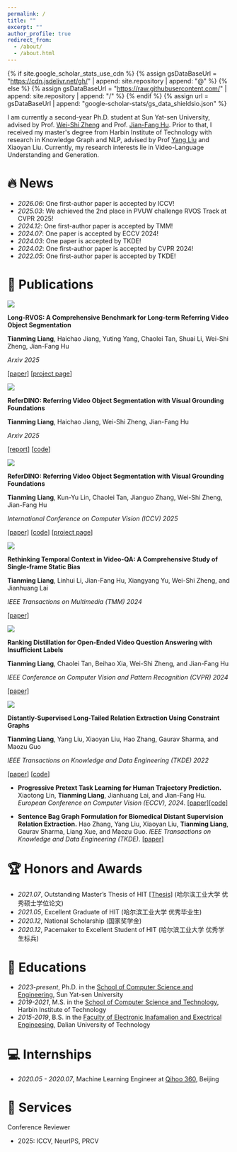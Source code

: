 ```yaml
---
permalink: /
title: ""
excerpt: ""
author_profile: true
redirect_from: 
  - /about/
  - /about.html
---
```


{% if site.google_scholar_stats_use_cdn %}
{% assign gsDataBaseUrl = "https://cdn.jsdelivr.net/gh/" | append: site.repository | append: "@" %}
{% else %}
{% assign gsDataBaseUrl = "https://raw.githubusercontent.com/" | append: site.repository | append: "/" %}
{% endif %}
{% assign url = gsDataBaseUrl | append: "google-scholar-stats/gs_data_shieldsio.json" %}

<span class='anchor' id='about-me'></span>
I am currently a second-year Ph.D. student at Sun Yat-sen University, advised by Prof. [Wei-Shi Zheng](https://www.isee-ai.cn/~zhwshi) and Prof. [Jian-Fang Hu](https://isee-ai.cn/~hujianfang).
Prior to that, I received my master's degree from Harbin Institute of Technology with research in Knowledge Graph and NLP, advised by Prof [Yang Liu](https://homepage.hit.edu.cn/liuyang) and Xiaoyan Liu.
Currently, my research interests lie in Video-Language Understanding and Generation.

# 🔥 News
- *2026.06*: One first-author paper is accepted by ICCV! 
- *2025.03*: We achieved the 2nd place in PVUW challenge RVOS Track at CVPR 2025!
- *2024.12*: One first-author paper is accepted by TMM!
- *2024.07*: One paper is accepted by ECCV 2024!
- *2024.03*: One paper is accepted by TKDE!
- *2024.02*: One first-author paper is accepted by CVPR 2024!
- *2022.05*: One first-author paper is accepted by TKDE!

# 📝 Publications 
<div class='paper-box'><div class='paper-box-image'><div><img src='images/long_rvos.png'></div></div>
<div class='paper-box-text' markdown="1">

**Long-RVOS: A Comprehensive Benchmark for Long-term Referring Video Object Segmentation**

**Tianming Liang**, Haichao Jiang, Yuting Yang, Chaolei Tan, Shuai Li, Wei-Shi Zheng, Jian-Fang Hu

*Arxiv 2025*

[[paper]](https://arxiv.org/abs/2505.12702)  [[project page](https://isee-laboratory.github.io/Long-RVOS)]
</div>
</div>

<div class='paper-box'><div class='paper-box-image'><div><img src='images/referdino-plus.png'></div></div>
<div class='paper-box-text' markdown="1">

**ReferDINO: Referring Video Object Segmentation with Visual Grounding Foundations**

**Tianming Liang**, Haichao Jiang, Wei-Shi Zheng, Jian-Fang Hu

*Arxiv 2025*

[[report]](https://arxiv.org/pdf/2503.23509)  [[code](https://github.com/iSEE-Laboratory/ReferDINO-Plus)]
</div>
</div>


<div class='paper-box'><div class='paper-box-image'><div><img src='images/REFERDINO.png'></div></div>
<div class='paper-box-text' markdown="1">

**ReferDINO: Referring Video Object Segmentation with Visual Grounding Foundations**

**Tianming Liang**, Kun-Yu Lin, Chaolei Tan, Jianguo Zhang, Wei-Shi Zheng, Jian-Fang Hu

*International Conference on Computer Vision (ICCV) 2025*

[[paper]](https://arxiv.org/pdf/2501.14607) [[code](https://github.com/iSEE-Laboratory/ReferDINO)] [[project page](https://isee-laboratory.github.io/ReferDINO)]
</div>
</div>

<div class='paper-box'><div class='paper-box-image'><div><img src='images/BIAS.png'></div></div>
<div class='paper-box-text' markdown="1">

**Rethinking Temporal Context in Video-QA: A Comprehensive Study of Single-frame Static Bias**

**Tianming Liang**, Linhui Li, Jian-Fang Hu, Xiangyang Yu, Wei-Shi Zheng, and Jianhuang Lai

*IEEE Transactions on Multimedia (TMM) 2024* 

[[paper]](https://ieeexplore.ieee.org/document/10891555)
</div>
</div>

<div class='paper-box'><div class='paper-box-image'><div><img src='images/RADI.png'></div></div>
<div class='paper-box-text' markdown="1">

**Ranking Distillation for Open-Ended Video Question Answering with Insufficient Labels**

**Tianming Liang**, Chaolei Tan, Beihao Xia, Wei-Shi Zheng, and Jian-Fang Hu

*IEEE Conference on Computer Vision and Pattern Recognition (CVPR) 2024*

[[paper]](https://openaccess.thecvf.com/content/CVPR2024/html/Liang_Ranking_Distillation_for_Open-Ended_Video_Question_Answering_with_Insufficient_Labels_CVPR_2024_paper.html)
</div>
</div>

<div class='paper-box'><div class='paper-box-image'><div><img src='images/CGRE.png'></div></div>
<div class='paper-box-text' markdown="1">

**Distantly-Supervised Long-Tailed Relation Extraction Using Constraint Graphs**

**Tianming Liang**, Yang Liu, Xiaoyan Liu, Hao Zhang, Gaurav Sharma, and Maozu Guo

*IEEE Transactions on Knowledge and Data Engineering (TKDE) 2022*

[[paper](https://ieeexplore.ieee.org/abstract/document/9780230)]  [[code](https://github.com/tmliang/CGRE)]
</div>
</div>

- **Progressive Pretext Task Learning for Human Trajectory Prediction.** Xiaotong Lin, **Tianming Liang**, Jianhuang Lai, and Jian-Fang Hu. *European Conference on Computer Vision (ECCV), 2024*. [[paper]](https://www.ecva.net/papers/eccv_2024/papers_ECCV/papers/04345.pdf)[[code]](https://github.com/iSEE-Laboratory/PPT?tab=readme-ov-file)

- **Sentence Bag Graph Formulation for Biomedical Distant Supervision Relation Extraction.** Hao Zhang, Yang Liu, Xiaoyan Liu, **Tianming Liang**, Gaurav Sharma, Liang Xue, and Maozu Guo. *IEEE Transactions on Knowledge and Data Engineering (TKDE)*. [[paper]](https://ieeexplore.ieee.org/document/10472686)

# 🏆 Honors and Awards
- *2021.07*, Outstanding Master’s Thesis of HIT [[Thesis]](https://kns.cnki.net/kcms2/article/abstract?v=smPsKIJgVaAL1OXGDyY2vebrNRo4AdOe_AjqsnpblcBes9jm2zz4ZE4zCi8QDH9etSz05o3QzNiPnVyITaYQiXNmT2CTqDODdoENzE3dTpsuvlfQcYCHYPq2LS73MKN7sdP8VYtQ5aU=&uniplatform=NZKPT&flag=copy) (哈尔滨工业大学 优秀硕士学位论文)
- *2021.05*, Excellent Graduate of HIT  (哈尔滨工业大学 优秀毕业生)
- *2020.12*, National Scholarship (国家奖学金)
- *2020.12*, Pacemaker to Excellent Student of HIT  (哈尔滨工业大学 优秀学生标兵)

# 📖 Educations
- *2023-present*, Ph.D. in the [School of Computer Science and Engineering](https://cse.sysu.edu.cn/), Sun Yat-sen University
- *2019-2021*, M.S. in the [School of Computer Science and Technology](http://computing.hit.edu.cn/), Harbin Institute of Technology 
- *2015-2019*, B.S. in the [Faculty of Electronic lnafamalion and Exectrical Engineesing](https://ee.dlut.edu.cn/), Dalian University of Technology

# 💻 Internships
- *2020.05 - 2020.07*, Machine Learning Engineer at [Qihoo 360](https://360campus.zhiye.com), Beijing

# 🤝 Services
Conference Reviewer
- 2025: ICCV, NeurIPS, PRCV 